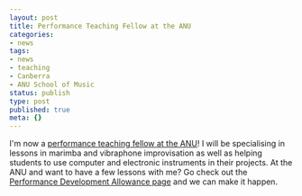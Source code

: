 ```yaml
---
layout: post
title: Performance Teaching Fellow at the ANU
categories:
- news
tags:
- news
- teaching
- Canberra
- ANU School of Music
status: publish
type: post
published: true
meta: {}
---
```

I'm now a 
[performance teaching fellow at the ANU](http://music.anu.edu.au/people/charles-martin)! I will be specialising in lessons in marimba and vibraphone improvisation as well as helping students to use computer and electronic instruments in their projects. At the ANU and want to have a few lessons with me? Go check out the [Performance Development Allowance page](http://music.anu.edu.au/PDA) and we can make it happen.
